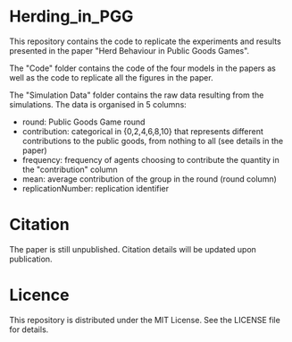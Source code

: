 # Herding_in_PGG
This repository contains the code to replicate the experiments and results presented in the paper "Herd Behaviour in Public Goods Games". 

The "Code" folder contains the code of the four models in the papers as well as the code to replicate all the figures in the paper.

The "Simulation Data" folder contains the raw data resulting from the simulations. The data is organised in 5 columns:
  - round: Public Goods Game round 
  - contribution: categorical in {0,2,4,6,8,10} that represents different contributions to the public goods, from nothing to all (see details in the paper)
  - frequency: frequency of agents choosing to contribute the quantity in the "contribution" column
  - mean: average contribution of the group in the round (round column)
  - replicationNumber: replication identifier


# Citation
The paper is still unpublished. Citation details will be updated upon publication.

# Licence
This repository is distributed under the MIT License. See the LICENSE file for details.
